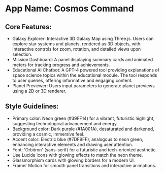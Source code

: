 # **App Name**: Cosmos Command

## Core Features:

- Galaxy Explorer: Interactive 3D Galaxy Map using Three.js. Users can explore star systems and planets, rendered as 3D objects, with interactive controls for zoom, rotation, and detailed views upon selection.
- Mission Dashboard: A panel displaying summary cards and animated meters for tracking progress and achievements.
- Educational AI Chatbot: A GPT-4 powered tool providing explanations of space science topics within the educational module. The tool responds to user queries, offering informative and engaging content.
- Planet Previewer: Users input parameters to generate planet previews using a 2D or 3D renderer.

## Style Guidelines:

- Primary color: Neon green (#39FF14) for a vibrant, futuristic highlight, suggesting technological advancement and energy.
- Background color: Dark purple (#1A001A), desaturated and darkened, providing a cosmic, immersive feel.
- Accent color: Electric blue (#7DF9FF), analogous to neon green, enhancing interactive elements and drawing user attention.
- Font: 'Orbitron' (sans-serif) for a futuristic and tech-oriented aesthetic.
- Use Lucide Icons with glowing effects to match the neon theme.
- Glassmorphism cards with glowing borders for a modern UI.
- Framer Motion for smooth panel transitions and interactive animations.